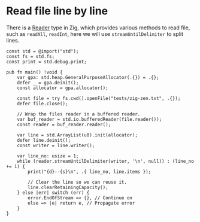 # Read file line by line

There is a [Reader] type in Zig, which provides various methods to read file, such as `readAll`, `readInt`, here we will use `streamUntilDelimiter` to split lines.

```zig
const std = @import("std");
const fs = std.fs;
const print = std.debug.print;

pub fn main() !void {
    var gpa: std.heap.GeneralPurposeAllocator(.{}) = .{};
    defer _ = gpa.deinit();
    const allocator = gpa.allocator();

    const file = try fs.cwd().openFile("tests/zig-zen.txt", .{});
    defer file.close();

    // Wrap the files reader in a buffered reader.
    var buf_reader = std.io.bufferedReader(file.reader());
    const reader = buf_reader.reader();

    var line = std.ArrayList(u8).init(allocator);
    defer line.deinit();
    const writer = line.writer();

    var line_no: usize = 1;
    while (reader.streamUntilDelimiter(writer, '\n', null)) : (line_no += 1) {
        print("{d}--{s}\n", .{ line_no, line.items });

        // Clear the line so we can reuse it.
        line.clearRetainingCapacity();
    } else |err| switch (err) {
        error.EndOfStream => {}, // Continue on
        else => |e| return e, // Propagate error
    }
}
```

[Reader]: https://ziglang.org/documentation/0.11.0/std/#A;std:io.Reader
